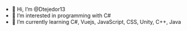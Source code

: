 - 👋 Hi, I’m @Dtejedor13
- 👀 I’m interested in programming with C# 
- 🌱 I’m currently learning C#, Vuejs, JavaScript, CSS, Unity, C++, Java
